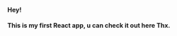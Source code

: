 <h4>Hey!<h4>
This is my first React app, u can check it out here <http://ucandoit.surge.sh/>
Thx.



